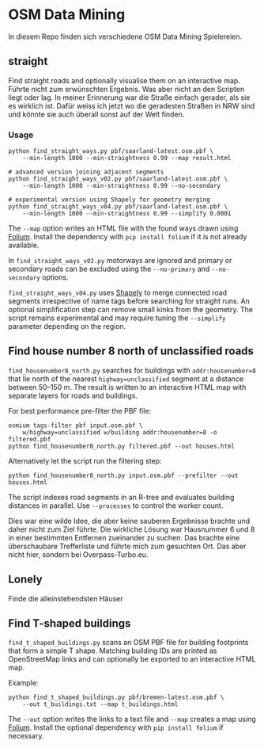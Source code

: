 # OSM Data Mining

In diesem Repo finden sich verschiedene OSM Data Mining Spielereien.

## straight

Find straight roads and optionally visualise them on an interactive map.
Führte nicht zum erwünschten Ergebnis. Was aber nicht an den Scripten liegt oder lag. In meiner Erinnerung war die Straße einfach gerader, als sie es wirklich ist. Dafür weiss ich jetzt wo die geradesten Straßen in NRW sind und könnte sie auch überall sonst auf der Welt finden.

### Usage

```
python find_straight_ways.py pbf/saarland-latest.osm.pbf \
    --min-length 1000 --min-straightness 0.99 --map result.html

# advanced version joining adjacent segments
python find_straight_ways_v02.py pbf/saarland-latest.osm.pbf \
    --min-length 1000 --min-straightness 0.99 --no-secondary

# experimental version using Shapely for geometry merging
python find_straight_ways_v04.py pbf/saarland-latest.osm.pbf \
    --min-length 1000 --min-straightness 0.99 --simplify 0.0001
```

The `--map` option writes an HTML file with the found ways drawn using
[Folium](https://python-visualization.github.io/folium/). Install the
dependency with `pip install folium` if it is not already available.

In `find_straight_ways_v02.py` motorways are ignored and primary or secondary
roads can be excluded using the `--no-primary` and `--no-secondary` options.

`find_straight_ways_v04.py` uses [Shapely](https://shapely.readthedocs.io/) to
merge connected road segments irrespective of name tags before searching for
straight runs. An optional simplification step can remove small kinks from the
geometry. The script remains experimental and may require tuning the
`--simplify` parameter depending on the region.

## Find house number 8 north of unclassified roads

`find_housenumber8_north.py` searches for buildings with `addr:housenumber=8` that
lie north of the nearest `highway=unclassified` segment at a distance between
50–150 m. The result is written to an interactive HTML map with separate layers
for roads and buildings.

For best performance pre-filter the PBF file:

```
osmium tags-filter pbf input.osm.pbf \
    w/highway=unclassified w/building addr:housenumber=8 -o filtered.pbf
python find_housenumber8_north.py filtered.pbf --out houses.html
```

Alternatively let the script run the filtering step:

```
python find_housenumber8_north.py input.osm.pbf --prefilter --out houses.html
```

The script indexes road segments in an R-tree and evaluates building distances
in parallel. Use `--processes` to control the worker count.


Dies war eine wilde Idee, die aber keine sauberen Ergebnisse brachte und daher nicht zum Ziel führte.
Die wirkliche Lösung war Hausnummer 6 und 8 in einer bestimmten Entfernen zueinander zu suchen. Das brachte eine überschaubare Trefferliste und führte mich zum gesuchten Ort. Das aber nicht hier, sondern bei Overpass-Turbo.eu.

## Lonely

Finde die alleinstehendsten Häuser


## Find T-shaped buildings

`find_t_shaped_buildings.py` scans an OSM PBF file for building footprints that
form a simple T shape. Matching building IDs are printed as OpenStreetMap links
and can optionally be exported to an interactive HTML map.

Example:

```
python find_t_shaped_buildings.py pbf/bremen-latest.osm.pbf \
    --out t_buildings.txt --map t_buildings.html
```

The `--out` option writes the links to a text file and `--map` creates a map
using [Folium](https://python-visualization.github.io/folium/). Install the
optional dependency with `pip install folium` if necessary.
